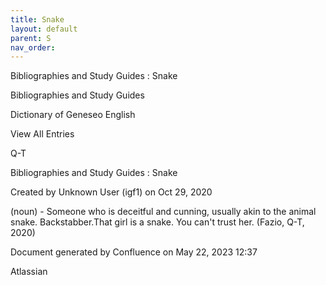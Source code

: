```yaml
---
title: Snake
layout: default
parent: S
nav_order:
---
```


Bibliographies and Study Guides : Snake

Bibliographies and Study Guides

Dictionary of Geneseo English

View All Entries

Q-T

Bibliographies and Study Guides : Snake

Created by  Unknown User (igf1) on Oct 29, 2020

(noun) - Someone who is deceitful and cunning, usually akin to the animal snake. Backstabber.That girl is a snake. You can't trust her. (Fazio, Q-T, 2020)

Document generated by Confluence on May 22, 2023 12:37

Atlassian
